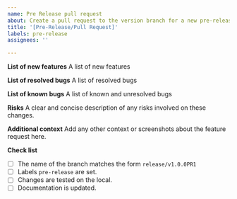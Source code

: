 ```yaml
---
name: Pre Release pull request
about: Create a pull request to the version branch for a new pre-release
title: '[Pre-Release/Pull Request]'
labels: pre-release
assignees: ''

---
```


**List of new features**
A list of new features

**List of resolved bugs**
A list of resolved bugs

**List of known bugs**
A list of known and unresolved bugs

**Risks**
A clear and concise description of any risks involved on these changes.

**Additional context**
Add any other context or screenshots about the feature request here.

**Check list**
- [ ] The name of the branch matches the form `release/v1.0.0PR1`
- [ ] Labels `pre-release` are set.
- [ ] Changes are tested on the local.
- [ ] Documentation is updated.
